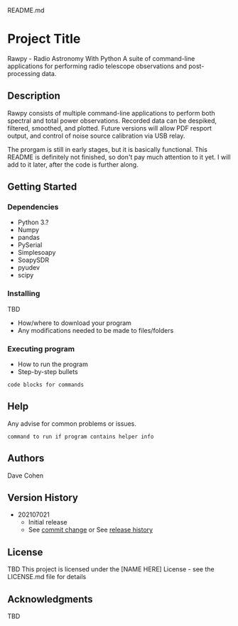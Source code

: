 README.md
# Project Title

Rawpy - Radio Astronomy With Python
A suite of command-line applications for performing radio telescope observations and post-processing data.

## Description
Rawpy consists of multiple command-line applications to perform both spectral and total power observations. Recorded data can be despiked, filtered, smoothed, and plotted.  Future versions will allow PDF resport output, and control of noise source calibration via USB relay.

The prorgam is still in early stages, but it is basically functional.  This README is definitely not finished, so don't pay much attention to it yet.  I will add to it later, after the code is further along.

## Getting Started

### Dependencies

* Python 3.?
* Numpy
* pandas
* PySerial
* Simplesoapy
* SoapySDR
* pyudev
* scipy

### Installing
TBD
* How/where to download your program
* Any modifications needed to be made to files/folders

### Executing program
* How to run the program
* Step-by-step bullets
```
code blocks for commands
```

## Help

Any advise for common problems or issues.
```
command to run if program contains helper info
```

## Authors
Dave Cohen

## Version History

* 202107021
    * Initial release
    * See [commit change]() or See [release history]()
## License
TBD
This project is licensed under the [NAME HERE] License - see the LICENSE.md file for details

## Acknowledgments
TBD

